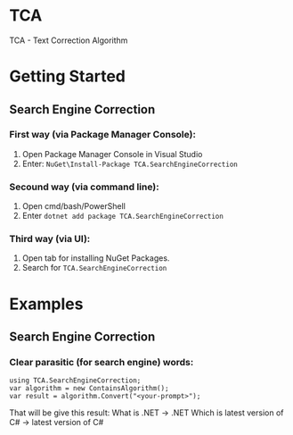 # TCA
TCA - Text Correction Algorithm

# Getting Started
## Search Engine Correction
### First way (via Package Manager Console):
1. Open Package Manager Console in Visual Studio
2. Enter: `NuGet\Install-Package TCA.SearchEngineCorrection`

### Secound way (via command line):
1. Open cmd/bash/PowerShell
2. Enter `dotnet add package TCA.SearchEngineCorrection`

### Third way (via UI):
1. Open tab for installing NuGet Packages.
2. Search for `TCA.SearchEngineCorrection`

# Examples
## Search Engine Correction
### Clear parasitic (for search engine) words:

```
using TCA.SearchEngineCorrection;
var algorithm = new ContainsAlgorithm();
var result = algorithm.Convert("<your-prompt>");
```
That will be give this result: 
What is .NET -> .NET
Which is latest version of C# -> latest version of C#
